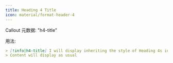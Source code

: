 ```yaml
---
title: Heading 4 Title
icon: material/format-header-4
---
```


Callout 元数据: "h4-title"

用法:

```md
> [!info|h4-title] I will display inheriting the style of Heading 4s in this theme
> Content will display as usual
```
